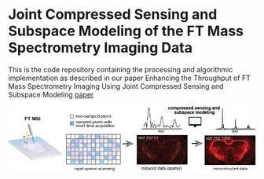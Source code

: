 # Joint Compressed Sensing and Subspace Modeling of the FT Mass Spectrometry Imaging Data

This is the code repository containing the processing and algorithmic implementation as described in our paper Enhancing the Throughput of FT Mass Spectrometry Imaging Using Joint Compressed Sensing and Subspace Modeling [paper](https://pubs.acs.org/doi/full/10.1021/acs.analchem.1c05279)

<p align="center">
  <img src="TOC_git.png" /> 
</p>
